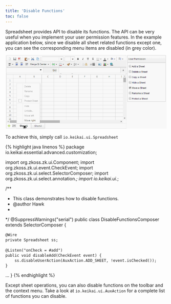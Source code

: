 ```yaml
---
title: 'Disable Functions'
toc: false
---
```


Spreadsheet provides API to disable its functions. The API can be very
useful when you implement your user permission features. In the example
application below, since we disable all sheet related functions except
one, you can see the corresponding menu items are disabled (in grey
color). 

![center](/assets/images/dev-ref/Zss-essentials-disableFunctions.png)

To achieve this, simply call `io.keikai.ui.Spreadsheet`

{% highlight java linenos %}
package io.keikai.essential.advanced.customization;

import org.zkoss.zk.ui.Component;
import org.zkoss.zk.ui.event.CheckEvent;
import org.zkoss.zk.ui.select.SelectorComposer;
import org.zkoss.zk.ui.select.annotation.*;
import io.keikai.ui.*;

/**
 * This class demonstrates how to disable functions.
 * @author Hawk
 *
 */
@SuppressWarnings("serial")
public class DisableFunctionsComposer extends SelectorComposer<Component> {

    @Wire
    private Spreadsheet ss;
    
    @Listen("onCheck = #add")
    public void disableAdd(CheckEvent event) {
        ss.disableUserAction(AuxAction.ADD_SHEET, !event.isChecked());
    }
...
}
{% endhighlight %}

Except sheet operations, you can also disable functions on the toolbar
and the context menu. Take a look at
`io.keikai.ui.AuxAction` for a complete list of functions you can disable.
